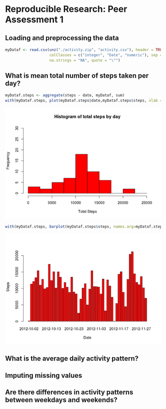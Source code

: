 # Reproducible Research: Peer Assessment 1


## Loading and preprocessing the data


```r
myDataf <- read.csv(unz("./activity.zip", "activity.csv"), header = TRUE,
                    colClasses = c("integer", "Date", "numeric"), sep = ",",
                    na.strings = "NA", quote = "\"")
```


## What is mean total number of steps taken per day?



```r
myDataf.steps <- aggregate(steps ~ date, myDataf, sum)
with(myDataf.steps, plot(myDataf.steps$date,myDataf.steps$steps, xlab = "Date", ylab = "Steps", col="red", type="h"))
```

![](PA1_template_files/figure-html/unnamed-chunk-2-1.png)<!-- -->

```r
with(myDataf.steps, barplot(myDataf.steps$steps, names.arg=myDataf.steps$date, xlab = "Date", ylab = "Steps", col="red"))
```

![](PA1_template_files/figure-html/unnamed-chunk-2-2.png)<!-- -->



## What is the average daily activity pattern?



## Imputing missing values



## Are there differences in activity patterns between weekdays and weekends?
